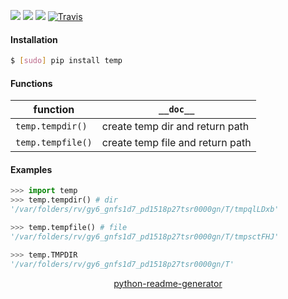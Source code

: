 <!--
https://pypi.org/project/readme-generator/
https://pypi.org/project/python-readme-generator/
-->

[![](https://img.shields.io/pypi/pyversions/temp.svg?longCache=True)](https://pypi.org/project/temp/)
[![](https://img.shields.io/pypi/v/temp.svg?maxAge=3600)](https://pypi.org/project/temp/)
[![](https://img.shields.io/badge/License-Unlicense-blue.svg?longCache=True)](https://unlicense.org/)
[![Travis](https://api.travis-ci.org/andrewp-as-is/temp.py.svg?branch=master)](https://travis-ci.org/andrewp-as-is/temp.py/)

#### Installation
```bash
$ [sudo] pip install temp
```

#### Functions
function|`__doc__`
-|-
`temp.tempdir()` |create temp dir and return path
`temp.tempfile()` |create temp file and return path

#### Examples
```python
>>> import temp
>>> temp.tempdir() # dir
'/var/folders/rv/gy6_gnfs1d7_pd1518p27tsr0000gn/T/tmpqlLDxb'

>>> temp.tempfile() # file
'/var/folders/rv/gy6_gnfs1d7_pd1518p27tsr0000gn/T/tmpsctFHJ'

>>> temp.TMPDIR
'/var/folders/rv/gy6_gnfs1d7_pd1518p27tsr0000gn/T'
```

<p align="center">
    <a href="https://pypi.org/project/python-readme-generator/">python-readme-generator</a>
</p>